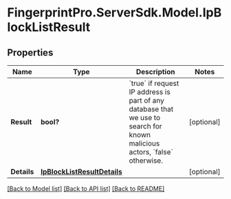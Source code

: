 # FingerprintPro.ServerSdk.Model.IpBlockListResult
## Properties

Name | Type | Description | Notes
------------ | ------------- | ------------- | -------------
**Result** | **bool?** | &#x60;true&#x60; if request IP address is part of any database that we use to search for known malicious actors, &#x60;false&#x60; otherwise.  | [optional] 
**Details** | [**IpBlockListResultDetails**](IpBlockListResultDetails.md) |  | [optional] 

[[Back to Model list]](../README.md#documentation-for-models) [[Back to API list]](../README.md#documentation-for-api-endpoints) [[Back to README]](../README.md)

